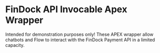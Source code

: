 # FinDock API Invocable Apex Wrapper

Intended for demonstration purposes only! These APEX wrapper allow chatbots and Flow to interact with the FinDock Payment API in a limited capacity.
